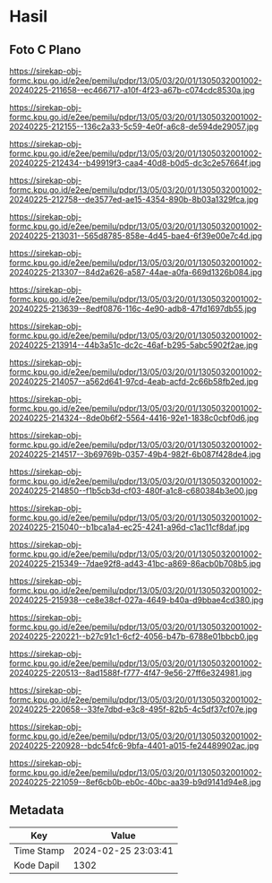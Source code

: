 # Hasil

## Foto C Plano

https://sirekap-obj-formc.kpu.go.id/e2ee/pemilu/pdpr/13/05/03/20/01/1305032001002-20240225-211658--ec466717-a10f-4f23-a67b-c074cdc8530a.jpg

https://sirekap-obj-formc.kpu.go.id/e2ee/pemilu/pdpr/13/05/03/20/01/1305032001002-20240225-212155--136c2a33-5c59-4e0f-a6c8-de594de29057.jpg

https://sirekap-obj-formc.kpu.go.id/e2ee/pemilu/pdpr/13/05/03/20/01/1305032001002-20240225-212434--b49919f3-caa4-40d8-b0d5-dc3c2e57664f.jpg

https://sirekap-obj-formc.kpu.go.id/e2ee/pemilu/pdpr/13/05/03/20/01/1305032001002-20240225-212758--de3577ed-ae15-4354-890b-8b03a1329fca.jpg

https://sirekap-obj-formc.kpu.go.id/e2ee/pemilu/pdpr/13/05/03/20/01/1305032001002-20240225-213031--565d8785-858e-4d45-bae4-6f39e00e7c4d.jpg

https://sirekap-obj-formc.kpu.go.id/e2ee/pemilu/pdpr/13/05/03/20/01/1305032001002-20240225-213307--84d2a626-a587-44ae-a0fa-669d1326b084.jpg

https://sirekap-obj-formc.kpu.go.id/e2ee/pemilu/pdpr/13/05/03/20/01/1305032001002-20240225-213639--8edf0876-116c-4e90-adb8-47fd1697db55.jpg

https://sirekap-obj-formc.kpu.go.id/e2ee/pemilu/pdpr/13/05/03/20/01/1305032001002-20240225-213914--44b3a51c-dc2c-46af-b295-5abc5902f2ae.jpg

https://sirekap-obj-formc.kpu.go.id/e2ee/pemilu/pdpr/13/05/03/20/01/1305032001002-20240225-214057--a562d641-97cd-4eab-acfd-2c66b58fb2ed.jpg

https://sirekap-obj-formc.kpu.go.id/e2ee/pemilu/pdpr/13/05/03/20/01/1305032001002-20240225-214324--8de0b6f2-5564-4416-92e1-1838c0cbf0d6.jpg

https://sirekap-obj-formc.kpu.go.id/e2ee/pemilu/pdpr/13/05/03/20/01/1305032001002-20240225-214517--3b69769b-0357-49b4-982f-6b087f428de4.jpg

https://sirekap-obj-formc.kpu.go.id/e2ee/pemilu/pdpr/13/05/03/20/01/1305032001002-20240225-214850--f1b5cb3d-cf03-480f-a1c8-c680384b3e00.jpg

https://sirekap-obj-formc.kpu.go.id/e2ee/pemilu/pdpr/13/05/03/20/01/1305032001002-20240225-215040--b1bca1a4-ec25-4241-a96d-c1ac11cf8daf.jpg

https://sirekap-obj-formc.kpu.go.id/e2ee/pemilu/pdpr/13/05/03/20/01/1305032001002-20240225-215349--7dae92f8-ad43-41bc-a869-86acb0b708b5.jpg

https://sirekap-obj-formc.kpu.go.id/e2ee/pemilu/pdpr/13/05/03/20/01/1305032001002-20240225-215938--ce8e38cf-027a-4649-b40a-d9bbae4cd380.jpg

https://sirekap-obj-formc.kpu.go.id/e2ee/pemilu/pdpr/13/05/03/20/01/1305032001002-20240225-220221--b27c91c1-6cf2-4056-b47b-6788e01bbcb0.jpg

https://sirekap-obj-formc.kpu.go.id/e2ee/pemilu/pdpr/13/05/03/20/01/1305032001002-20240225-220513--8ad1588f-f777-4f47-9e56-27ff6e324981.jpg

https://sirekap-obj-formc.kpu.go.id/e2ee/pemilu/pdpr/13/05/03/20/01/1305032001002-20240225-220658--33fe7dbd-e3c8-495f-82b5-4c5df37cf07e.jpg

https://sirekap-obj-formc.kpu.go.id/e2ee/pemilu/pdpr/13/05/03/20/01/1305032001002-20240225-220928--bdc54fc6-9bfa-4401-a015-fe24489902ac.jpg

https://sirekap-obj-formc.kpu.go.id/e2ee/pemilu/pdpr/13/05/03/20/01/1305032001002-20240225-221059--8ef6cb0b-eb0c-40bc-aa39-b9d9141d94e8.jpg


## Metadata

| Key        | Value               |
| ---------- | ------------------- |
| Time Stamp | 2024-02-25 23:03:41 |
| Kode Dapil | 1302                |



